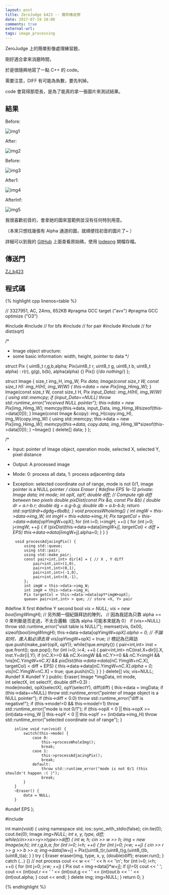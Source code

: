 ```yaml
---
layout: post
title: ZeroJudge b423 -- 魔術橡皮擦
date: 2017-07-19 18:00
comments: true
external-url:
tags: image_processing
---
```


ZeroJudge 上的簡單影像處理練習題，

剛好適合拿來消磨時間，

於是很隨興地寫了一點 C++ 的 code。

需要注意，DIFF 有可能為負數，要先判掉。

code 會寫得那麼長，是為了能真的拿一張圖片來測試結果。

## 結果

Before: 

![img1](https://github.com/peter0749/Image_processing_practice/raw/master/ZJb423_Smart_Eraser/lenna.png)

After:

![img2](https://github.com/peter0749/Image_processing_practice/raw/master/ZJb423_Smart_Eraser/lenna_to.png)

Before:

![img3](https://github.com/peter0749/Image_processing_practice/raw/master/ZJb423_Smart_Eraser/miku.png)

After1:

![img4](https://github.com/peter0749/Image_processing_practice/raw/master/ZJb423_Smart_Eraser/miku_to.png)

AfterInf:

![img5](https://github.com/peter0749/Image_processing_practice/raw/master/ZJb423_Smart_Eraser/miku_to2.png)

我很喜歡初音的，會拿她的圖來當範例並沒有任何特別用意。

（本來只想找幾張有 Alpha 通道的圖，就順便找初音的圖片了~ ）

詳細可以到我的 [GitHub](https://github.com/peter0749/Image_processing_practice/tree/master/ZJb423_Smart_Eraser) 上面查看原始碼，使用 [lodepng](https://github.com/lvandeve/lodepng) 開檔存檔。

## 傳送門

[ZJ_b423](https://zerojudge.tw/ShowProblem?problemid=b423) 


## 程式碼

{% highlight cpp linenos=table %}

// 3327951, AC, 24ms, 652KB
#pragma GCC target ("avx")
#pragma GCC optimize ("O3")

#include <stdexcept>
#include <queue>
// for bfs
#include <functional> 
// for pair
#include <cstring>
#include <cmath>
// for dist(sqrt)

/*
 * Image object structure:
 * some basic information: width, height, pointer to data
 */

struct Pix {
    uint8_t r,g,b,alpha;
    Pix(uint8_t r, uint8_t g, uint8_t b, uint8_t alpha) : r(r), g(g), b(b), alpha(alpha) {}
    Pix() {/*do nothing*/}
};

struct Image {
    size_t img_H, img_W;
    Pix *data;
    Image(const size_t W, const size_t H): img_H(H), img_W(W) {
        this->data = new Pix[img_H*img_W];
    }
    Image(const size_t W, const size_t H, Pix *input_Data): img_H(H), img_W(W) {
        using std::memcpy;
        if (input_Data==NULL) throw std::runtime_error("received NULL pointer");
        this->data = new Pix[img_H*img_W];
        memcpy(this->data, input_Data, img_H*img_W*sizeof(this->data[0]));
    }
    Image(const Image &copy): img_H(copy.img_H), img_W(copy.img_W) {
        using std::memcpy;
        this->data = new Pix[img_H*img_W];
        memcpy(this->data, copy.data, img_H*img_W*sizeof(this->data[0]));
    }
    ~Image() {
        delete[] data;
    }
};

/*
 * Input:     pointer of Image object, operation mode, selected X, selected Y, pixel distance
 * Output:    A processed image
 * Mode:      0: process all data, 1: process adjacenting data
 * Exception: selected coordinate out of range, mode is not 0/1, image pointer is a NULL pointer
 */
class Eraser {
#define EPS 1e-12
    private:
        Image *data;
        int mode;
        int opX, opY;
        double diff;
        // Compute rgb diff between two pixels
        double pixDist(const Pix &a, const Pix &b) {
            double dr = a.r-b.r;
            double dg = a.g-b.g;
            double db = a.b-b.b;
            return std::sqrt(dr*dr+dg*dg+db*db);
        }
        void processWholeImg() {
            int imgW = this->data->img_W;
            int imgH = this->data->img_H;
            Pix targetCol = this->data->data[opY*imgW+opX];
            for (int i=0; i<imgH; ++i) {
                for (int j=0; j<imgW; ++j) {
                    if (pixDist(this->data->data[i*imgW+j], targetCol) < diff + EPS) this->data->data[i*imgW+j].alpha=0;
                }
            }
        }

        void processAdjacingPix() {
            using std::queue;
            using std::pair;
            using std::make_pair;
            const pair<int,int> dir[4] = { // X , Y diff
                pair<int,int>(1,0),
                pair<int,int>(0,1),
                pair<int,int>(-1,0),
                pair<int,int>(0,-1),
            };
            int imgW = this->data->img_W;
            int imgH = this->data->img_H;
            Pix targetCol = this->data->data[opY*imgW+opX];
            queue< pair<int,int> > que; // store <X, Y> pair
#define X first
#define Y second
            bool *vis = NULL;
            vis = new bool[imgW*imgH]; 
            // 另外開一個紀錄拜訪的陣列，
            // 因為我認為只靠 alpha == 0 來判斷是否走過，不太合邏輯（因為 alpha 可能本來就為 0）
            if (vis==NULL) throw std::runtime_error("visit table is NULL!");
            memset(vis, 0x00, sizeof(bool)*imgW*imgH);
            this->data->data[opY*imgW+opX].alpha = 0; // 不論如何，進入點必須去背
            vis[opY*imgW+opX] = true; // 標記為已拜訪
            que.push(make_pair(opX, opY));
            while(!que.empty()) {
                pair<int,int> inst = que.front(); que.pop();
                for (int i=0; i<4; ++i) {
                    pair<int,int> nC(inst.X+dir[i].X, inst.Y+dir[i].Y);
                    if (nC.X>=0 && nC.X<imgW && nC.Y>=0 && nC.Y<imgH && \
                        !vis[nC.Y*imgW+nC.X] && pixDist(this->data->data[nC.Y*imgW+nC.X], targetCol) < diff + EPS) {
                        this->data->data[nC.Y*imgW+nC.X].alpha = 0;
                        vis[nC.Y*imgW+nC.X] = true;
                        que.push(nC);
                    }
                }
            }
            delete[] vis; vis=NULL;
#undef X
#undef Y
        }
    public:
        Eraser( Image *imgData, int mode,\
                int selectX, int selectY, double diff=0.3) : \
            mode(mode), opX(selectX), opY(selectY), diff(diff) {
                this->data = imgData;
                if (this->data==NULL) throw std::runtime_error("pointer of image object is a NULL pointer");
                if (this->diff < 0.0) throw std::runtime_error("diff is negative!");
                if (this->mode!=0 && this->mode!=1) 
                    throw std::runtime_error("mode is not 0/1");
                if (this->opX < 0 || this->opX >= (int)data->img_W || this->opY < 0 || this->opY >= (int)data->img_H) 
                    throw std::runtime_error("selected coordinate out of range");
            }

        inline void run(void) {
            switch(this->mode) {
                case 0:
                    this->processWholeImg();
                    break;
                case 1:
                    this->processAdjacingPix();
                    break;
                default:
                    throw std::runtime_error("mode is not 0/1 (this shouldn't happen :( )");
                    break;
            }
        }
        ~Eraser() {
            data = NULL;
        }
#undef EPS
};

#include <iostream>

int main(void) {
    using namespace std;
    ios::sync_with_stdio(false);
    cin.tie(0); cout.tie(0);
    Image *img=NULL;
    int x, y, type, diff;
    while(cin>>x>>y>>type>>diff) {
        int w, h;
        cin >> w >> h;
        img = new Image(w,h);
        int r,g,b,a;
        for (int i=0; i<h; ++i) {
            for (int j=0; j<w; ++j) {
                cin >> r >> g >> b >> a;
                img->data[i*w+j] = Pix((uint8_t)r,(uint8_t)g,(uint8_t)b,(uint8_t)a);
            }
        }
        try {
            Eraser eraser(img, type, x, y, (double)diff);
            eraser.run();
        } catch (...) {} // not process
        cout << w << ' ' << h << '\n';
        for (int i=0; i<h; ++i) {
            for (int j=0; j<w; ++j) {
                Pix out = img->data[i*w+j];
                if (j!=0) cout << ' ';
                cout << (int)out.r << ' ' << (int)out.g << ' ' << (int)out.b << ' ' << (int)out.alpha;
            }
            cout << endl;
        }
        delete img;
        img=NULL;
    }
    return 0;
}


{% endhighlight %}
